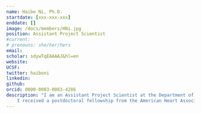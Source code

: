 ```yaml
---
name: Haibo Ni, Ph.D.
startdate: [xxx-xxx-xxx]
enddate: []
image: /docs/members/HNi.jpg
position: Assistant Project Scientist
#current:
# pronouns: she/her/hers
email: 
scholar: sdywTqEAAAAJ&hl=en
website:
UCSF:
twitter: haiboni
linkedin:
github:
orcid: 0000-0003-0083-4286
description: "I am an Assistant Project Scientist at the Department of Pharmacology at University of California Davis. I took my undergrad and master's degree training in mechanical engineering and manufacturing and then obtained PhD in computational Biological Physics. My research interests involve developing and applying multiscale and multiphysics models of the heart to uncover disease mechanisms and improve theraputics, to achive a level of success and impact of modeling in advancing medicine as in engineering.  
    I received a postdoctoral fellowship from the American Heart Association, am a guest Associate Editor for *Frontiers in Physiology* and regularly review manuscripts for more than 10 international journals on cardiovascular research and computational biology, and served as a grant reviewer for the American Heart Association Fellowship programs. "
---
```

